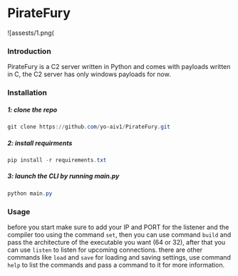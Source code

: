 # PirateFury
![assests/1.png(
### Introduction
PirateFury is a C2 server written in Python and comes with payloads written in C, the C2 server has only windows payloads for now.
### Installation
##### 1: clone the repo <br/>
```powershell
git clone https://github.com/yo-aiv1/PirateFury.git
```
##### 2: install requirments <br/>
```powershell
pip install -r requirements.txt
```
##### 3: launch the CLI by running main.py <br/>
```powershell
python main.py
```
### Usage
before you start make sure to add your IP and PORT for the listener and the compiler too using the command `set`, then you can use command `build` and pass the architecture of the executable you want (64 or 32), after that you can use `listen` to listen for upcoming connections.
there are other commands like `load` and `save` for loading and saving settings, use command `help` to list the commands and pass a command to it for more information.
